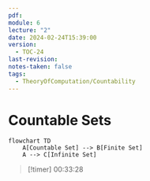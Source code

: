 ```yaml
---
pdf: 
module: 6
lecture: "2"
date: 2024-02-24T15:39:00
version:
  - TOC-24
last-revision: 
notes-taken: false
tags:
  - TheoryOfComputation/Countability
---
```

# Countable Sets

```mermaid
flowchart TD
	A[Countable Set] --> B[Finite Set]
	A --> C[Infinite Set]
```


> [!timer] 00:33:28

